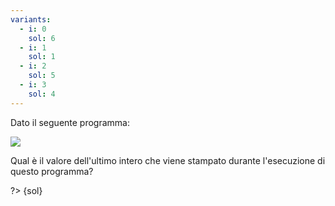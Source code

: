 ```yaml
---
variants:
  - i: 0
    sol: 6
  - i: 1
    sol: 1
  - i: 2
    sol: 5
  - i: 3
    sol: 4
---
```


Dato il seguente programma:

![](es8-{i}.svg?w=262)

Qual è il valore dell'ultimo intero che viene stampato durante l'esecuzione di questo programma?

?> {sol}
